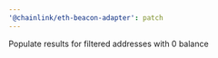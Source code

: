 ```yaml
---
'@chainlink/eth-beacon-adapter': patch
---
```


Populate results for filtered addresses with 0 balance
